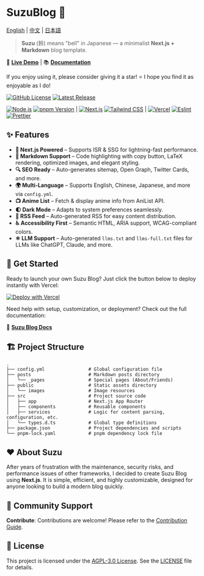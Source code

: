 # SuzuBlog 🎐

[English](./README.md) | [中文](./README_ZH.md) | [日本語](./README_JA.md)

> **Suzu** (鈴) means "bell" in Japanese — a minimalist **Next.js + Markdown** blog template.

🚀 **[Live Demo](https://www.zla.pub)** | 📚 **[Documentation](https://suzu.zla.app)**

If you enjoy using it, please consider giving it a star! ⭐ I hope you find it as enjoyable as I do!

[![GitHub License][license-badge]][license-link] [![Latest Release][release-badge]][release-link]

[![Node.js][node-badge]][node-link] [![pnpm Version][pnpm-badge]][pnpm-link] | [![Next.js][nextjs-badge]][nextjs-link] [![Tailwind CSS][tailwind-badge]][tailwind-link] | [![Vercel][vercel-badge]][vercel-link] [![Eslint][eslint-badge]][eslint-link] [![Prettier][prettier-badge]][prettier-link]

## ✨ Features

- **🚀 Next.js Powered** – Supports ISR & SSG for lightning-fast performance.
- **📄 Markdown Support** – Code highlighting with copy button, LaTeX rendering, optimized images, and elegant styling.
- **🔍 SEO Ready** – Auto-generates sitemap, Open Graph, Twitter Cards, and more.
- **🌍 Multi-Language** – Supports English, Chinese, Japanese, and more via `config.yml`.
- **📺 Anime List** – Fetch & display anime info from AniList API.
- **🌓 Dark Mode** – Adapts to system preferences seamlessly.
- **📢 RSS Feed** – Auto-generated RSS for easy content distribution.
- **♿ Accessibility First** – Semantic HTML, ARIA support, WCAG-compliant colors.
- **⚛️ LLM Support** – Auto-generated `llms.txt` and `llms-full.txt` files for LLMs like ChatGPT, Claude, and more.

## **🚀 Get Started**

Ready to launch your own Suzu Blog? Just click the button below to deploy instantly with Vercel:

[![Deploy with Vercel][vercel-button]][vercel-deploy-link]

Need help with setup, customization, or deployment? Check out the full documentation:

📖 **[Suzu Blog Docs](https://suzu.zla.app)**

## 🏗️ Project Structure

```plaintext
.
├── config.yml                # Global configuration file
├── posts                     # Markdown posts directory
│   └── _pages                # Special pages (About/Friends)
├── public                    # Static assets directory
│   └── images                # Image resources
├── src                       # Project source code
│   ├── app                   # Next.js App Router
│   ├── components            # Reusable components
│   ├── services              # Logic for content parsing, configuration, etc.
│   └── types.d.ts            # Global type definitions
├── package.json              # Project dependencies and scripts
└── pnpm-lock.yaml            # pnpm dependency lock file
```

## ❤️ About Suzu

After years of frustration with the maintenance, security risks, and performance issues of other frameworks, I decided to create Suzu Blog using **Next.js**. It is simple, efficient, and highly customizable, designed for anyone looking to build a modern blog quickly.

## 🔗 Community Support

**Contribute**: Contributions are welcome! Please refer to the [Contribution Guide](./CONTRIBUTING.md).

## 📜 License

This project is licensed under the [AGPL-3.0 License][license-link]. See the [LICENSE](./LICENSE) file for details.

<!-- Badges / Links -->

[eslint-badge]: https://img.shields.io/badge/eslint-4B32C3?logo=eslint&logoColor=white
[eslint-link]: https://www.npmjs.com/package/eslint-config-zl-asica
[license-badge]: https://img.shields.io/github/license/ZL-Asica/SuzuBlog
[license-link]: ./LICENSE
[nextjs-badge]: https://img.shields.io/badge/Next.js-black?logo=next.js&logoColor=white
[nextjs-link]: https://nextjs.org
[node-badge]: https://img.shields.io/badge/node%3E=18.18-339933?logo=node.js&logoColor=white
[node-link]: https://nodejs.org/
[pnpm-badge]: https://img.shields.io/github/package-json/packageManager/ZL-Asica/SuzuBlog?label=&logo=pnpm&logoColor=fff&color=F69220
[pnpm-link]: https://pnpm.io/
[prettier-badge]: https://img.shields.io/badge/Prettier-F7B93E?logo=Prettier&logoColor=white
[prettier-link]: https://www.npmjs.com/package/@zl-asica/prettier-config
[release-badge]: https://img.shields.io/github/v/release/ZL-Asica/SuzuBlog?display_name=release&label=SuzuBlog&color=fc8da3
[release-link]: https://github.com/ZL-Asica/SuzuBlog/releases/
[tailwind-badge]: https://img.shields.io/badge/Tailwind%20CSS-06B6D4?logo=tailwindcss&logoColor=white
[tailwind-link]: https://tailwindcss.com/
[vercel-badge]: https://img.shields.io/badge/Vercel-%23000000.svg?logo=vercel&logoColor=white
[vercel-button]: https://vercel.com/button
[vercel-deploy-link]: https://vercel.com/new/clone?repository-url=https%3A%2F%2Fgithub.com%2FZL-Asica%2FSuzuBlog&env=ENABLE_EXPERIMENTAL_COREPACK&envDescription=This%20is%20option%20to%20enable%20corepack%20by%20default%20to%20use%20pnpm.%20Set%20this%20to%201.&envLink=https%3A%2F%2Fvercel.com%2Fdocs%2Fbuilds%2Fconfigure-a-build%23corepack&project-name=suzu-blog&repository-name=SuzuBlog&redirect-url=https%3A%2F%2Fsuzu.zla.app%2F&demo-title=ZLA%20%E5%B0%8F%E7%AB%99%20(Demo)&demo-description=ZL%20Asica%2C%20the%20creator%20of%20SuzuBlog%2C%20personal%20Blog.&demo-url=https%3A%2F%2Fzla.pub%2F
[vercel-link]: https://vercel.com
